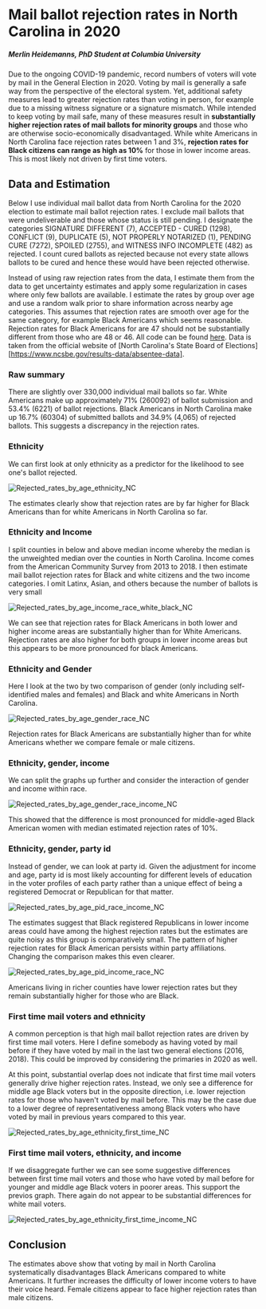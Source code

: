# Mail ballot rejection rates in North Carolina in 2020

##### Merlin Heidemanns, PhD Student at Columbia University

Due to the ongoing COVID-19 pandemic, record numbers of voters will vote by mail in the General Election in 2020. Voting by mail is generally a safe way from the perspective of the electoral system. Yet, additional safety measures lead to greater rejection rates than voting in person, for example due to a missing witness signature or a signature mismatch. While intended to keep voting by mail safe, many of these measures result in **substantially higher rejection rates of mail ballots for minority groups** and those who are otherwise socio-economically disadvantaged. While white Americans in North Carolina face rejection rates between 1 and 3%, **rejection rates for Black citizens can range as high as 10%** for those in lower income areas. This is most likely not driven by first time voters.

## Data and Estimation

Below I use individual mail ballot data from North Carolina for the 2020 election to estimate mail ballot rejection rates. I exclude mail ballots that were undeliverable and those whose status is still pending. I designate the categories SIGNATURE DIFFERENT (7), ACCEPTED - CURED (1298), CONFLICT (9), DUPLICATE (5), NOT PROPERLY NOTARIZED (1), PENDING CURE (7272), SPOILED (2755), and WITNESS INFO INCOMPLETE (482) as rejected. I count cured ballots as rejected because not every state allows ballots to be cured and hence these would have been rejected otherwise.

Instead of using raw rejection rates from the data, I estimate them from the data to get uncertainty estimates and apply some regularization in cases where only few ballots are available. I estimate the rates by group over age and use a random walk prior to share information across nearby age categories. This assumes that rejection rates are smooth over age for the same category, for example Black Americans which seems  reasonable. Rejection rates for Black Americans for are 47 should not be substantially different from those who are 48 or 46. All code can be found [here](https://github.com/MerlinHeidemanns/absentee_ballot_rejection_rates). Data is taken from the official website of [North Carolina's State Board of Elections][https://www.ncsbe.gov/results-data/absentee-data]. 

### Raw summary

There are slightly over 330,000 individual mail ballots so far. White Americans make up approximately 71% (260092) of ballot submission and 53.4% (6221) of ballot rejections. Black Americans in North Carolina make up 16.7% (60304) of submitted ballots and 34.9% (4,065) of rejected ballots. This suggests a discrepancy in the rejection rates.

### Ethnicity

We can first look at only ethnicity as a predictor for the likelihood to see one's ballot rejected.

![Rejected_rates_by_age_ethnicity_NC](/Users/merlinheidemanns/Documents/Research/research_self/absentee_ballot_rejection_rates/plots/States/NC/Rejected_rates_by_age_ethnicity_NC.jpeg)

The estimates clearly show that rejection rates are by far higher for Black Americans than for white Americans in North Carolina so far.

### Ethnicity and Income

I split counties in below and above median income whereby the median is the unweighted median over the counties in North Carolina. Income comes from the American Community Survey from 2013 to 2018. I then estimate mail ballot rejection rates for Black and white citizens and the two income categories. I omit Latinx, Asian, and others because the number of ballots is very small

![Rejected_rates_by_age_income_race_white_black_NC](/Users/merlinheidemanns/Documents/Research/research_self/absentee_ballot_rejection_rates/plots/States/NC/Rejected_rates_by_age_income_race_white_black_NC.jpeg)

We can see that rejection rates for Black Americans in both lower and higher income areas are substantially higher than for White Americans. Rejection rates are also higher for both groups in lower income areas but this appears to be more pronounced for black Americans.

### Ethnicity and Gender

Here I look at the two by two comparison of gender (only including self-identified males and females) and Black and white Americans in North Carolina.

![Rejected_rates_by_age_gender_race_NC](/Users/merlinheidemanns/Documents/Research/research_self/absentee_ballot_rejection_rates/plots/States/NC/Rejected_rates_by_age_gender_race_NC.jpeg)

Rejection rates for Black Americans are substantially higher than for white Americans whether we compare female or male citizens.

### Ethnicity, gender, income

We can split the graphs up further and consider the interaction of gender and income within race.

![Rejected_rates_by_age_gender_race_income_NC](/Users/merlinheidemanns/Documents/Research/research_self/absentee_ballot_rejection_rates/plots/States/NC/Rejected_rates_by_age_gender_race_income_NC.jpeg)

This showed that the difference is most pronounced for middle-aged Black American women with median estimated rejection rates of 10%.

### Ethnicity, gender, party id

Instead of gender, we can look at party id. Given the adjustment for income and age, party id is most likely accounting for different levels of education in the voter profiles of each party rather than a unique effect of being a registered Democrat or Republican for that matter. 

![Rejected_rates_by_age_pid_race_income_NC](/Users/merlinheidemanns/Documents/Research/research_self/absentee_ballot_rejection_rates/plots/States/NC/Rejected_rates_by_age_pid_race_income_NC.jpeg)

The estimates suggest that Black registered Republicans in lower income areas could have among the highest rejection rates but the estimates are quite noisy as this group is comparatively small. The pattern of  higher rejection rates for Black American persists within party affiliations. Changing the comparison makes this even clearer.

![Rejected_rates_by_age_pid_income_race_NC](/Users/merlinheidemanns/Documents/Research/research_self/absentee_ballot_rejection_rates/plots/States/NC/Rejected_rates_by_age_pid_income_race_NC.jpeg)

Americans living in richer counties have lower rejection rates but they remain substantially higher for those who are Black.

### First time mail voters and ethnicity

A common perception is that high mail ballot rejection rates are driven by first time mail voters. Here I define somebody as having voted by mail before if they have voted by mail in the last two general elections (2016, 2018). This could be improved by considering the primaries in 2020 as well.

At this point, substantial overlap does not indicate that first time mail voters generally drive higher rejection rates. Instead, we only see a difference for middle age Black voters but in the opposite direction, i.e. lower rejection rates for those who haven't voted by mail before. This may be the case due to a lower degree of representativeness among Black voters who have voted by mail in previous years compared to this year.

![Rejected_rates_by_age_ethnicity_first_time_NC](/Users/merlinheidemanns/Documents/Research/research_self/absentee_ballot_rejection_rates/plots/States/NC/Rejected_rates_by_age_ethnicity_first_time_NC.jpeg)

### First time mail voters, ethnicity, and income

If we disaggregate further we can see some suggestive differences between first time mail voters and those who have voted by mail before for younger and middle age Black voters in poorer areas. This support the previos graph. There again do not appear to be substantial differences for white mail voters.

![Rejected_rates_by_age_ethnicity_first_time_income_NC](/Users/merlinheidemanns/Documents/Research/research_self/absentee_ballot_rejection_rates/plots/States/NC/Rejected_rates_by_age_ethnicity_first_time_income_NC.jpeg)



## Conclusion

The estimates above show that voting by mail in North Carolina systematically disadvantages Black Americans compared to white Americans. It further increases the difficulty of lower income voters to have their voice heard. Female citizens appear to face higher rejection rates than male citizens.